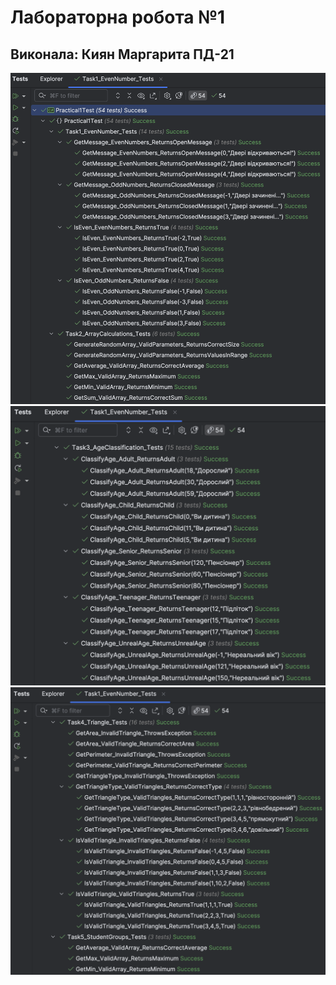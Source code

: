 # Лабораторна робота №1
## Виконала: Киян Маргарита ПД-21

![Test1](testsimg/1.png)
![Test2](testsimg/2.png)
![Test3](testsimg/3.png)
